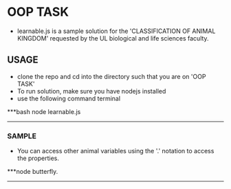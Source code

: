 # OOP TASK
- learnable.js is a sample solution for the 'CLASSIFICATION OF ANIMAL KINGDOM' requested by the UL biological and life sciences faculty.

## USAGE
- clone the repo and cd into the directory such that you are on 'OOP TASK'
- To run solution, make sure you have nodejs installed
- use the following command terminal

***bash
node learnable.js
***

### SAMPLE

- You can access other animal variables using the '.' notation to access the properties.

***node
butterfly.
***
